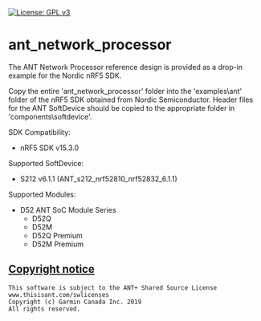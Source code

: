 [![License: GPL v3](https://img.shields.io/badge/License-GPLv3-blue.svg)](https://www.gnu.org/licenses/gpl-3.0)
# ant_network_processor 
The ANT Network Processor reference design is provided as a drop-in example for the Nordic nRF5 SDK.

Copy the entire 'ant_network_processor' folder into the 'examples\ant' folder of the nRF5 SDK obtained from Nordic Semiconductor.
Header files for the ANT SoftDevice should be copied to the appropriate folder in 'components\softdevice\'.

SDK Compatibility:
- nRF5 SDK v15.3.0

Supported SoftDevice:
- S212 v6.1.1 (ANT_s212_nrf52810_nrf52832_6.1.1)

Supported Modules:
- D52 ANT SoC Module Series
  - D52Q
  - D52M
  - D52Q Premium
  - D52M Premium

## [Copyright notice](LICENSE_A+SS.txt)
```
This software is subject to the ANT+ Shared Source License
www.thisisant.com/swlicenses
Copyright (c) Garmin Canada Inc. 2019
All rights reserved.
```
